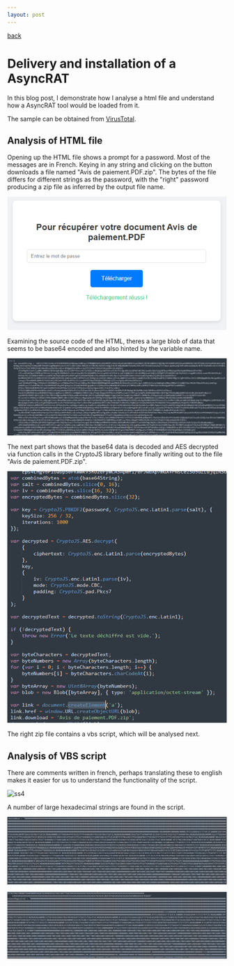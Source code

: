 ```yaml
---
layout: post
---
```


[back](./)

# Delivery and installation of a AsyncRAT 

In this blog post, I demonstrate how I analyse a html file and understand how a AsyncRAT tool would be loaded from it.

The sample can be obtained from [VirusTotal](https://www.virustotal.com/gui/file/8e872d7047689c2e6a3880f6a3f4627544148f43e4aa5e167c1d518c4beb9c3a). 

## Analysis of HTML file

Opening up the HTML file shows a prompt for a password. Most of the messages are in French. Keying in any string and clicking on the button downloads a file named "Avis de paiement.PDF.zip". The bytes of the file differs for different strings as the password, with the "right" password producing a zip file as inferred by the output file name.

![ss1](/assets/images/delivery_async/ss1.png)

Examining the source code of the HTML, theres a large blob of data that seems to be base64 encoded and also hinted by the variable name. 

![ss2](/assets/images/delivery_async/ss2.png)

The next part shows that the base64 data is decoded and AES decrypted via function calls in the CryptoJS library before finally writing out to the file "Avis de paiement.PDF.zip".

![ss3](/assets/images/delivery_async/ss3.png)

The right zip file contains a vbs script, which will be analysed next.

## Analysis of VBS script

There are comments written in french, perhaps translating these to english makes it easier for us to understand the functionality of the script.

![ss4](/assets/images/delivery_async/ss4.png)

A number of large hexadecimal strings are found in the script.

![ss5](/assets/images/delivery_async/ss5.png)

![ss6](/assets/images/delivery_async/ss6.png)
